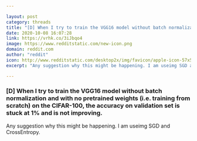 ```yaml
---

layout: post
category: threads
title: "[D] When I try to train the VGG16 model without batch normalization and with no pretrained weights (i.e. training from scratch) on the CIFAR-100, the accuracy on validation set is stuck at 1% and is not improving."
date: 2020-10-08 16:07:28
link: https://vrhk.co/3iJbqo4
image: https://www.redditstatic.com/new-icon.png
domain: reddit.com
author: "reddit"
icon: http://www.redditstatic.com/desktop2x/img/favicon/apple-icon-57x57.png
excerpt: "Any suggestion why this might be happening. I am useimg SGD and CrossEntropy."

---
```


### [D] When I try to train the VGG16 model without batch normalization and with no pretrained weights (i.e. training from scratch) on the CIFAR-100, the accuracy on validation set is stuck at 1% and is not improving.

Any suggestion why this might be happening. I am useimg SGD and CrossEntropy.